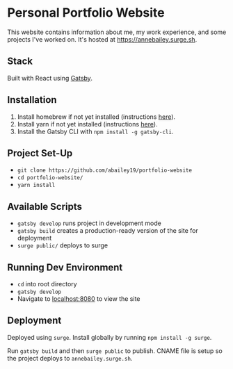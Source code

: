 # Personal Portfolio Website

This website contains information about me, my work experience, and some projects I've worked on. It's hosted at https://annebailey.surge.sh.

## Stack
Built with React using [Gatsby](https://www.gatsbyjs.org/). 

## Installation

1. Install homebrew if not yet installed (instructions [here](https://brew.sh/)).
2. Install yarn if not yet installed (instructions [here](https://yarnpkg.com/en/docs/install#mac-stable)).
3. Install the Gatsby CLI with `npm install -g gatsby-cli`.

## Project Set-Up

- `git clone https://github.com/abailey19/portfolio-website`
- `cd portfolio-website/`
- `yarn install`

## Available Scripts

- `gatsby develop` runs project in development mode
- `gatsby build` creates a production-ready version of the site for deployment
- `surge public/` deploys to surge

## Running Dev Environment

- `cd` into root directory
- `gatsby develop`
- Navigate to [localhost:8080](http://localhost:8000/) to view the site

## Deployment

Deployed using `surge`. Install globally by running `npm install -g surge`.

Run `gatsby build` and then `surge public` to publish. CNAME file is setup so the project deploys to `annebailey.surge.sh`.
